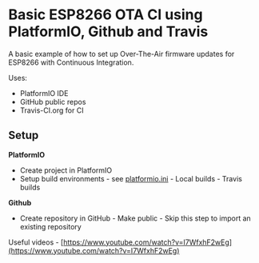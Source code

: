 # Basic ESP8266 OTA CI using PlatformIO, Github and Travis
 A basic example of how to set up Over-The-Air firmware updates for ESP8266 with Continuous Integration.
 
Uses:
 - PlatformIO IDE
 - GitHub public repos
 - Travis-CI.org for CI

## Setup
**PlatformIO**
 - Create project in PlatformIO
 - Setup build environments - see [platformio.ini](https://github.com/csgregg/csg-esp8266-rota/blob/master/platformio.ini)
		 - Local builds
		 - Travis builds 

**Github**
 - Create repository in GitHub 
		 - Make public
		 - Skip this step to import an existing repository

Useful videos - [https://www.youtube.com/watch?v=I7WfxhF2wEg](https://www.youtube.com/watch?v=I7WfxhF2wEg)

<!--stackedit_data:
eyJoaXN0b3J5IjpbLTgwMDUzMTQ1NCwxMDAwODg2NjQwLC01Nj
gwODg5MjksLTExNzUzMTM0NTksLTE2NTE4NTMwXX0=
-->